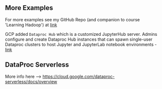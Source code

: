 ## More Examples

For more examples see my GitHub Repo (and companion to course 'Learning Hadoop') at [link](https://github.com/lynnlangit/learning-hadoop-and-spark)

GCP added `Dataproc Hub` which is a customized JupyterHub server. Admins configure and create Dataproc Hub instances that can spawn single-user Dataproc clusters to host Jupyter and JupyterLab notebook environments - [link](https://cloud.google.com/dataproc/docs/tutorials/dataproc-hub-admins)

## DataProc Serverless

More info here --> https://cloud.google.com/dataproc-serverless/docs/overview
